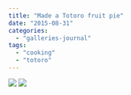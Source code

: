 ```yaml
---
title: "Made a Totoro fruit pie"
date: "2015-08-31"
categories: 
  - "galleries-journal"
tags: 
  - "cooking"
  - "totoro"
---
```


[![](images/Totoro-Fruit-Pie-scaled-1.jpeg)](images/Totoro-Fruit-Pie-scaled-1.jpeg)
[![](images/Totoro-Fruit-Pie-scaled-1.jpeg)](images/Totoro-Fruit-Pie-scaled-1.jpeg)
